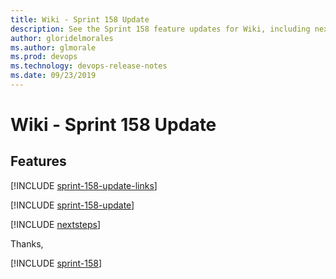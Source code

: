 ```yaml
---
title: Wiki - Sprint 158 Update
description: See the Sprint 158 feature updates for Wiki, including next steps.
author: gloridelmorales
ms.author: glmorale
ms.prod: devops
ms.technology: devops-release-notes
ms.date: 09/23/2019
---
```


# Wiki - Sprint 158 Update

## Features

[!INCLUDE [sprint-158-update-links](../includes/wiki/sprint-158-update-links.md)]

[!INCLUDE [sprint-158-update](../includes/wiki/sprint-158-update.md)]

[!INCLUDE [nextsteps](../includes/nextsteps.md)]

Thanks,

[!INCLUDE [sprint-158](../includes/signer/sprint-158.md)]
